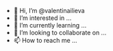 - 👋 Hi, I’m @valentinailieva
- 👀 I’m interested in ...
- 🌱 I’m currently learning ...
- 💞️ I’m looking to collaborate on ...
- 📫 How to reach me ...

<!---
valentinailieva/valentinailieva is a ✨ special ✨ repository because its `README.md` (this file) appears on your GitHub profile.
You can click the Preview link to take a look at your changes.
--->
